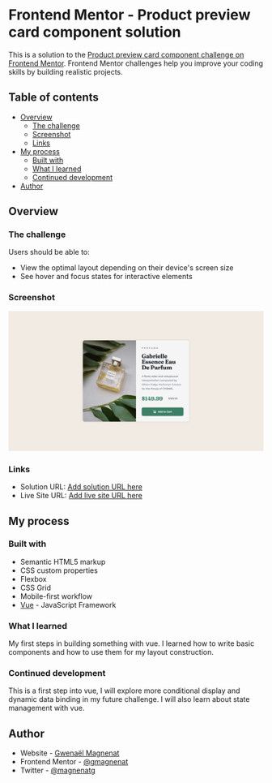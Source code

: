 # Frontend Mentor - Product preview card component solution

This is a solution to the [Product preview card component challenge on Frontend Mentor](https://www.frontendmentor.io/challenges/product-preview-card-component-GO7UmttRfa). Frontend Mentor challenges help you improve your coding skills by building realistic projects.

## Table of contents

- [Overview](#overview)
  - [The challenge](#the-challenge)
  - [Screenshot](#screenshot)
  - [Links](#links)
- [My process](#my-process)
  - [Built with](#built-with)
  - [What I learned](#what-i-learned)
  - [Continued development](#continued-development)
- [Author](#author)

## Overview

### The challenge

Users should be able to:

- View the optimal layout depending on their device's screen size
- See hover and focus states for interactive elements

### Screenshot

![](./screenshot1.png)

### Links

- Solution URL: [Add solution URL here](https://your-solution-url.com)
- Live Site URL: [Add live site URL here](https://your-live-site-url.com)

## My process

### Built with

- Semantic HTML5 markup
- CSS custom properties
- Flexbox
- CSS Grid
- Mobile-first workflow
- [Vue](https://vuejs.org/) - JavaScript Framework

### What I learned

My first steps in building something with vue. I learned how to write basic components and how to use them for my layout construction.

### Continued development

This is a first step into vue, I will explore more conditional display and dynamic data binding in my future challenge. I will also learn about state management with vue.

## Author

- Website - [Gwenaël Magnenat](https://www.linkedin.com/in/gmagnenat/)
- Frontend Mentor - [@gmagnenat](https://www.frontendmentor.io/profile/gmagnenat)
- Twitter - [@magnenatg](https://www.twitter.com/magnenatg)
